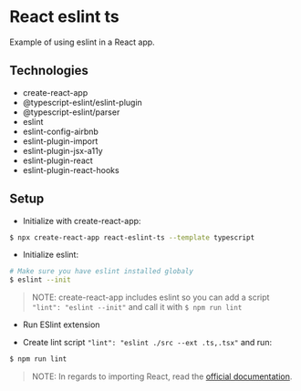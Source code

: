 # React eslint ts

Example of using eslint in a React app.

## Technologies

- create-react-app
- @typescript-eslint/eslint-plugin
- @typescript-eslint/parser
- eslint
- eslint-config-airbnb
- eslint-plugin-import
- eslint-plugin-jsx-a11y
- eslint-plugin-react
- eslint-plugin-react-hooks

## Setup

- Initialize with create-react-app:

```bash
$ npx create-react-app react-eslint-ts --template typescript
```

- Initialize eslint:

```bash
# Make sure you have eslint installed globaly
$ eslint --init
```

> NOTE: create-react-app includes eslint so you can add a script `"lint": "eslint --init"` and call it with `$ npm run lint`

- Run ESlint extension

- Create lint script `"lint": "eslint ./src --ext .ts,.tsx"` and run:

```bash
$ npm run lint
```

> NOTE: In regards to importing React, read the [official documentation](https://github.com/typescript-eslint/typescript-eslint/blob/master/packages/eslint-plugin/docs/rules/no-use-before-define.md#how-to-use).
